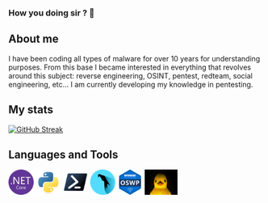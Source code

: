 ### How you doing sir ? 🐥

## About me 

I have been coding all types of malware for over 10 years for understanding purposes. From this base I became interested in everything that revolves around this subject: reverse engineering, OSINT, pentest, redteam, social engineering, etc...
I am currently developing my knowledge in pentesting.

## My stats 

[![GitHub Streak](https://streak-stats.demolab.com/?user=raphaelthief&theme=dark)](https://git.io/streak-stats)

## Languages and Tools 

<img src="https://raw.githubusercontent.com/raphaelthief/Logos/e18d96b3112700d9de216453bb940b181a3e604e/Logos/dotnetcore-original.svg" width="50" height="50"> <img src="https://raw.githubusercontent.com/raphaelthief/Logos/e18d96b3112700d9de216453bb940b181a3e604e/Logos/python-original.svg" width="50" height="50"> <img src="https://raw.githubusercontent.com/raphaelthief/Logos/a7c008c3d0b73201041cbd4401bf9354c6c2fe84/Logos/PowerShell_Core_6.0_icon.svg" width="50" height="50"> <img src="https://raw.githubusercontent.com/raphaelthief/Logos/a0073c8d0781f810954a08f94b54161e9eadef75/Logos/Parrot_Logo.svg" width="50" height="50"> <img src="https://raw.githubusercontent.com/raphaelthief/Logos/05c674465741f40b2b941aa529d729f5acd17a22/Logos/OSWP.svg" width="50" height="50"> <img src="https://github.com/raphaelthief/Logos/blob/main/Logos/rubberducky.png?raw=true" width="65" height="50"> 

